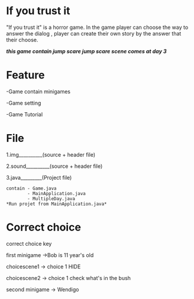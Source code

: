 # If you trust it

"If you trust it" is a horror game. 
In the game player can choose the way to answer the dialog , 
player can create their own story by the answer that their choose.

***this game contain jump scare jump scare scene comes at day 3***

# Feature 

-Game contain minigames

-Game setting

-Game Tutorial


# File

1.img__________(source + header file)

2.sound__________(source + header file)

3.java_________(Project file)

    contain - Game.java
            - MainApplication.java
            - MultipleDay.java
    *Run projet from MainApplication.java*

# Correct choice

correct choice key

first minigame
->Bob is 11 year's old

choicescene1
-> choice 1  HIDE

choicescene2
-> choice 1 check what's in the bush

second minigame 
-> Wendigo